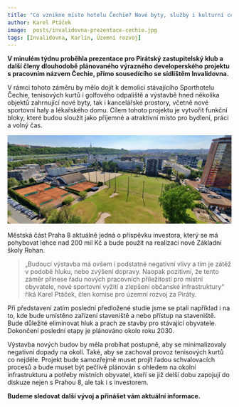 ```yaml
---
title: "Co vznikne místo hotelu Čechie? Nové byty, služby i kulturní centrum"
author: Karel Ptáček
image:  posts/invalidovna-prezentace-cechie.jpg
tags: [Invalidovna, Karlín, Územní rozvoj]
---
```


**V minulém týdnu proběhla prezentace pro Pirátský zastupitelský klub a další členy dlouhodobě plánovaného výrazného developerského projektu s pracovním názvem Čechie, přímo sousedícího se sídlištěm Invalidovna.**

V rámci tohoto záměru by mělo dojít k demolici stávajícího Sporthotelu Čechie, tenisových kurtů i golfového odpaliště a výstavbě hned několika objektů zahrnující nové byty, tak i kancelářské prostory, včetně nové sportovní haly a lékařského domu. Cílem tohoto projektu je vytvořit funkční bloky, které budou sloužit jako příjemné a atraktivní místo pro bydlení, práci a volný čas.

![Pohled na oblast Čechie](/assets/img/posts/invadlidovna-cechie.jpg)

Městská část Praha 8 aktuálně jedná o příspěvku investora, který se má pohybovat lehce nad 200 mil Kč a bude použit na realizaci nové Základní školy Rohan.

>„Budoucí výstavba má ovšem i podstatné negativní vlivy a tím je zátěž v podobě hluku, nebo zvýšení dopravy. Naopak pozitivní, že tento záměr přinese řadu nových pracovních příležitostí pro místní obyvatele, nové sportovní vyžití a zlepšení občanské infrastruktury“ říká Karel Ptáček, člen komise pro územní rozvoj za Piráty.

Při představení zatím poslední předložené studie jsme se ptali například i na to, kde bude umístěno zařízení staveniště a nebo přístup na staveniště. Bude důležité eliminovat hluk a prach ze stavby pro stávající obyvatele. Dokončení poslední etapy je plánováno okolo roku 2030. 

Výstavba nových budov by měla probíhat postupně, aby se minimalizovaly negativní dopady na okolí. Také, aby se zachoval provoz tenisových kurtů co nejdéle. Projekt bude samozřejmě muset projít řadou schvalovacích procesů a bude muset být pečlivě plánován s ohledem na okolní infrastrukturu a potřeby místních obyvatel, kteří se již delší dobu zapojují do diskuze nejen s Prahou 8, ale tak i s investorem.

**Budeme sledovat další vývoj a přinášet vám aktuální informace.**
